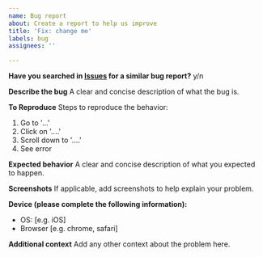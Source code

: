 ```yaml
---
name: Bug report
about: Create a report to help us improve
title: 'Fix: change me'
labels: bug
assignees: ''

---
```


**Have you searched in [Issues](https://github.com/hiromon0125/ritchie-bus-schedule/issues) for a similar bug report?**
y/n

**Describe the bug**
A clear and concise description of what the bug is.

**To Reproduce**
Steps to reproduce the behavior:
1. Go to '...'
2. Click on '....'
3. Scroll down to '....'
4. See error

**Expected behavior**
A clear and concise description of what you expected to happen.

**Screenshots**
If applicable, add screenshots to help explain your problem.

**Device (please complete the following information):**
 - OS: [e.g. iOS]
 - Browser [e.g. chrome, safari]

**Additional context**
Add any other context about the problem here.
